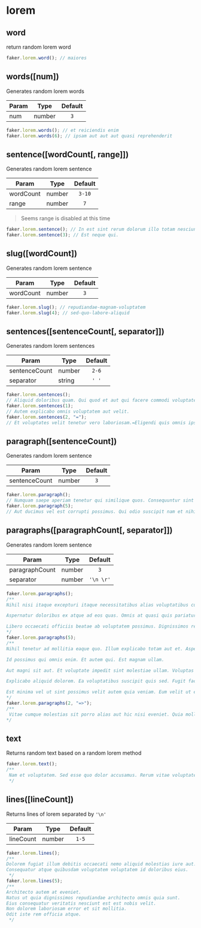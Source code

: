 # lorem

## word

return random lorem word

```js
faker.lorem.word(); // maiores
```

## words([num])

Generates random lorem words

| Param | Type   | Default |
| ----- | ------ | :-----: |
| num   | number |   `3`   |

```js
faker.lorem.words(); // et reiciendis enim
faker.lorem.words(6); // ipsam aut aut aut quasi reprehenderit
```

## sentence([wordCount[, range]])

Generates random lorem sentence

| Param     | Type   | Default |
| --------- | ------ | :-----: |
| wordCount | number | `3-10`  |
| range     | number |   `7`   |

> Seems range is disabled at this time

```js
faker.lorem.sentence(); // In est sint rerum dolorum illo totam nesciunt sint.
faker.lorem.sentence(3); // Est neque qui.
```

## slug([wordCount])

Generates random lorem sentence

| Param     | Type   | Default |
| --------- | ------ | :-----: |
| wordCount | number |   `3`   |

```js
faker.lorem.slug(); // repudiandae-magnam-voluptatem
faker.lorem.slug(4); // sed-quo-labore-aliquid
```

## sentences([sentenceCount[, separator]])

Generates random lorem sentences

| Param         | Type   | Default |
| ------------- | ------ | :-----: |
| sentenceCount | number |  `2-6`  |
| separator     | string |  `' '`  |

```js
faker.lorem.sentences();
// Aliquid doloribus quam. Qui quod et aut qui facere commodi voluptatem. Nihil deserunt est quo tenetur quis. Occaecati consectetur dolore qui eligendi et ea nulla praesentium.
faker.lorem.sentences(1);
// Autem explicabo omnis voluptatem aut velit.
faker.lorem.sentences(2, "=");
// Et voluptates velit tenetur vero laboriosam.=Eligendi quis omnis ipsum nesciunt.
```

## paragraph([sentenceCount])

Generates random lorem sentence

| Param         | Type   | Default |
| ------------- | ------ | :-----: |
| sentenceCount | number |   `3`   |

```js
faker.lorem.paragraph();
// Numquam saepe aperiam tenetur qui similique quos. Consequuntur sint eum magnam iusto facere qui et perspiciatis qui. Dolorem quidem fugit facilis rerum rerum. Porro fugit rerum quo nesciunt eligendi praesentium et omnis animi. Nesciunt distinctio iure sunt rem non qui commodi. Eligendi qui libero aut in qui.
faker.lorem.paragraph(5);
// Aut ducimus vel est corrupti possimus. Qui odio suscipit nam et nihil dolore consectetur expedita dignissimos. Qui et id deserunt vel inventore quae amet sed. Rerum qui cupiditate in. Aut dolore sint. Laboriosam vero et. Qui laborum excepturi similique aut ipsum facere nobis tempora sunt.
```

## paragraphs([paragraphCount[, separator]])

Generates random lorem sentence

| Param          | Type   |  Default  |
| -------------- | ------ | :-------: |
| paragraphCount | number |    `3`    |
| separator      | number | `'\n \r'` |

```js
faker.lorem.paragraphs();
/**
Nihil nisi itaque excepturi itaque necessitatibus alias voluptatibus cupiditate. Nisi voluptates inventore unde voluptatem et magnam nostrum ut qui. Assumenda eius sunt neque maiores quia dolorem ut id quis. Sequi est illo amet iste pariatur provident commodi repellendus deleniti.

Aspernatur doloribus ex atque ad eos quas. Omnis at quasi quis pariatur dolore omnis illo enim quo. Maxime id consequatur et vitae eius dolores et provident.

Libero occaecati officiis beatae ab voluptatem possimus. Dignissimos repellat exercitationem animi qui autem ut. Et magni et.
*/
faker.lorem.paragraphs(5);
/**
Nihil tenetur ad mollitia eaque quo. Illum explicabo totam aut et. Asperiores harum ut modi facere sed dolores assumenda.

Id possimus qui omnis enim. Et autem qui. Est magnam ullam.

Aut magni sit aut. Et voluptate impedit sint molestiae ullam. Voluptas exercitationem molestiae in ab beatae sint.

Explicabo aliquid dolorem. Ea voluptatibus suscipit quis sed. Fugit facere vero modi dolores sit consequatur numquam consequatur facere. Et voluptatum earum nostrum modi at. Architecto eius corporis.

Est minima vel ut sint possimus velit autem quia veniam. Eum velit ut et voluptatibus voluptatem consequuntur deserunt ut. Exercitationem iusto unde quae maxime velit autem modi aliquam. Sequi ab voluptas ad quaerat quis et a. Et veniam aperiam commodi veritatis officia sunt atque dolorum.
*/
faker.lorem.paragraphs(2, "=>");
/**
 Vitae cumque molestias sit porro alias aut hic nisi eveniet. Quia mollitia possimus exercitationem illo voluptas similique. Accusamus placeat qui corrupti porro ratione quidem.=>Totam illum ad. Sequi provident voluptatem provident est corrupti et. Soluta velit dolor necessitatibus consequuntur saepe quae. Ut nisi qui et distinctio id magnam minima cumque. Veritatis aut esse.
*/
```

## text

Returns random text based on a random lorem method

```js
faker.lorem.text();
/**
 Nam et voluptatem. Sed esse quo dolor accusamus. Rerum vitae voluptates vero sunt temporibus. Eaque magni ab assumenda consequuntur voluptate eos voluptate. Eum rerum ut aliquid qui dolores temporibus qui ea. Quae quam tenetur ut.
 */
```

## lines([lineCount])

Returns lines of lorem separated by `'\n'`

| Param     | Type   | Default |
| --------- | ------ | :-----: |
| lineCount | number |  `1-5`  |

```js
faker.lorem.lines();
/**
Dolorem fugiat illum debitis occaecati nemo aliquid molestias iure aut.
Consequatur atque quibusdam voluptatem voluptatem id doloribus eius.
 */
faker.lorem.lines(5);
/**
Architecto autem at eveniet.
Natus ut quia dignissimos repudiandae architecto omnis quia sunt.
Eius consequatur veritatis nesciunt est est nobis velit.
Non dolorem laboriosam error et sit mollitia.
Odit iste rem officia atque.
 */
```
